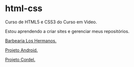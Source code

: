 # html-css
Curso de HTML5 e CSS3 do Curso em Video.

Estou aprendendo a criar sites e gerenciar meus repositórios.


<a href="https://lucasoli456.github.io/HTML-CSS/Exerc%C3%ADcios/ex027%20Media%20Queries/mq005/index.html#"> Barbearia Los Hermanos.

<a href="https://lucasoli456.github.io/projeto-android/index.html"> Projeto Android.

<a href="https://lucasoli456.github.io/Projeto-Cordel/index.html"> Projeto Cordel.